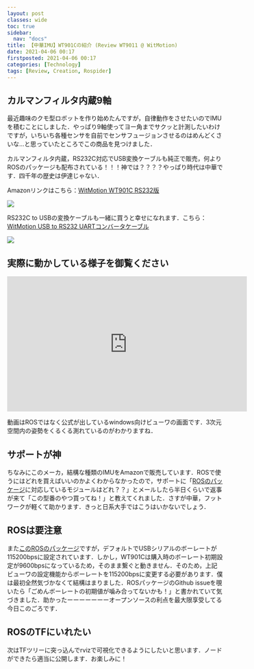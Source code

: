 ```yaml
---
layout: post
classes: wide
toc: true
sidebar:
  nav: "docs"
title: 【中華IMU】WT901Cの紹介 (Review WT9011 @ WitMotion)
date: 2021-04-06 00:17
firstposted: 2021-04-06 00:17
categories: [Technology]
tags: [Review, Creation, Rospider]
---
```



## カルマンフィルタ内蔵9軸

最近趣味のクモ型ロボットを作り始めたんですが，自律動作をさせたいのでIMUを積むことにしました．やっぱり9軸使ってヨー角までサクッと計測したいわけですが，いちいち各種センサを自前でセンサフュージョンさせるのはめんどくさいな...と思っていたところでこの商品を見つけました．

<!-- more -->

カルマンフィルタ内蔵，RS232C対応でUSB変換ケーブルも純正で販売，何よりROSのパッケージも配布されている！！！神では？？？？やっぱり時代は中華です．四千年の歴史は伊達じゃない．

Amazonリンクはこちら：[WitMotion WT901C RS232版](https://amzn.to/2R4bcjj)

<a href="https://www.amazon.co.jp/gp/product/B07SLJJJWJ?ie=UTF8&psc=1&linkCode=li2&tag=bskylab-22&linkId=5db6b4b0e7d5d264fdb9b4d2de97e4d9&language=ja_JP&ref_=as_li_ss_il" target="_blank"><img border="0" src="//ws-fe.amazon-adsystem.com/widgets/q?_encoding=UTF8&ASIN=B07SLJJJWJ&Format=_SL160_&ID=AsinImage&MarketPlace=JP&ServiceVersion=20070822&WS=1&tag=bskylab-22&language=ja_JP" ></a><img src="https://ir-jp.amazon-adsystem.com/e/ir?t=bskylab-22&language=ja_JP&l=li2&o=9&a=B07SLJJJWJ" width="1" height="1" border="0" alt="" style="border:none !important; margin:0px !important;" />



RS232C to USBの変換ケーブルも一緒に買うと幸せになれます．こちら：[WitMotion USB to RS232 UARTコンバータケーブル](https://amzn.to/3dDaUHF)

<a href="https://www.amazon.co.jp/dp/B07ZNGF4ZM?ie=UTF8&psc=1&m=A1QSFE4YWGB8VV&linkCode=li2&tag=bskylab-22&linkId=ce6a4cb38379a4496f15a965e33175f4&language=ja_JP&ref_=as_li_ss_il" target="_blank"><img border="0" src="//ws-fe.amazon-adsystem.com/widgets/q?_encoding=UTF8&ASIN=B07ZNGF4ZM&Format=_SL160_&ID=AsinImage&MarketPlace=JP&ServiceVersion=20070822&WS=1&tag=bskylab-22&language=ja_JP" ></a><img src="https://ir-jp.amazon-adsystem.com/e/ir?t=bskylab-22&language=ja_JP&l=li2&o=9&a=B07ZNGF4ZM" width="1" height="1" border="0" alt="" style="border:none !important; margin:0px !important;" />



## 実際に動かしている様子を御覧ください

<iframe width="560" height="315" src="https://www.youtube.com/embed/tz-IwXMCcaY" title="YouTube video player" frameborder="0" allow="accelerometer; autoplay; clipboard-write; encrypted-media; gyroscope; picture-in-picture" allowfullscreen></iframe>

動画はROSではなく公式が出しているwindows向けビューワの画面です．3次元空間内の姿勢をくるくる測れているのがわかりますね．



## サポートが神

ちなみにこのメーカ，結構な種類のIMUをAmazonで販売しています．ROSで使うにはどれを買えばいいのかよくわからなかったので，サポートに「[ROSのパッケージ](http://wiki.ros.org/wit_node)に対応しているモジュールはどれ？？」とメールしたら半日くらいで返事が来て「この型番のやつ買ってね！」と教えてくれました．さすが中華，フットワークが軽くて助かります．きっと日系大手ではこうはいかないでしょう．



## ROSは要注意

また[このROSのパッケージ](http://wiki.ros.org/wit_node)ですが，デフォルトでUSBシリアルのボーレートが115200bpsに設定されています．しかし，WT901Cは購入時のボーレート初期設定が9600bpsになっているため，そのまま繋ぐと動きません．そのため，上記ビューワの設定機能からボーレートを115200bpsに変更する必要があります．僕は最初全然気づかなくて結構はまりました．ROSパッケージのGithub issueを覗いたら「ごめんボーレートの初期値が噛み合ってないかも！」と書かれていて気づきました．助かったーーーーーーーオープンソースの利点を最大限享受してる今日このごろです．



## ROSのTFにいれたい

次はTFツリーに突っ込んでrvizで可視化できるようにしたいと思います．ノードができたら適当に公開します．お楽しみに！

